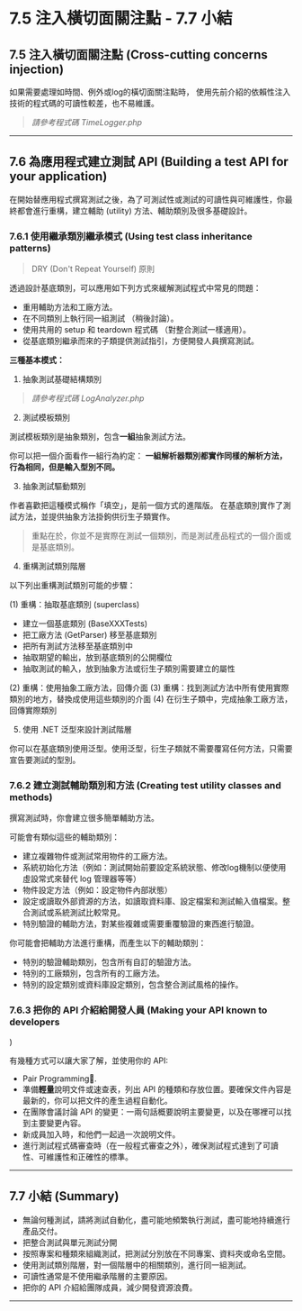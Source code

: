 # 7.5 注入橫切面關注點 - 7.7 小結

## 7.5 注入橫切面關注點 (Cross-cutting concerns injection)

如果需要處理如時間、例外或log的橫切面關注點時，
使用先前介紹的依賴性注入技術的程式碼的可讀性較差，也不易維護。

>*請參考程式碼 TimeLogger.php*

---
## 7.6 為應用程式建立測試 API (Building a test API for your application)

在開始替應用程式撰寫測試之後，為了可測試性或測試的可讀性與可維護性，你最終都會進行重構，建立輔助 (utility) 方法、輔助類別及很多基礎設計。

### 7.6.1 使用繼承類別繼承模式 (Using test class inheritance patterns)

> DRY (Don't Repeat Yourself) 原則

透過設計基底類別，可以應用如下列方式來緩解測試程式中常見的問題：

- 重用輔助方法和工廠方法。
- 在不同類別上執行同一組測試 （稍後討論）。
- 使用共用的 setup 和 teardown 程式碼 （對整合測試一樣適用）。
- 從基底類別繼承而來的子類提供測試指引，方便開發人員撰寫測試。

**三種基本模式：**
1. 抽象測試基礎結構類別

>*請參考程式碼 LogAnalyzer.php*

2. 測試模板類別

測試模板類別是抽象類別，包含**一組**抽象測試方法。

你可以把一個介面看作一組行為約定：
**一組解析器類別都實作同樣的解析方法，行為相同，但是輸入型別不同。**

3. 抽象測試驅動類別

作者喜歡把這種模式稱作「填空」，是前一個方式的進階版。
在基底類別實作了測試方法，並提供抽象方法掛鉤供衍生子類實作。

> 重點在於，你並不是實際在測試一個類別，而是測試產品程式的一個介面或是基底類別。

4. 重構測試類別階層

以下列出重構測試類別可能的步驟：

(1) 重構：抽取基底類別 (superclass)
- 建立一個基底類別 (BaseXXXTests)
- 把工廠方法 (GetParser) 移至基底類別
- 把所有測試方法移至基底類別中
- 抽取期望的輸出，放到基底類別的公開欄位
- 抽取測試的輸入，放到抽象方法或衍生子類別需要建立的屬性

(2) 重構：使用抽象工廠方法，回傳介面
(3) 重構：找到測試方法中所有使用實際類別的地方，替換成使用這些類別的介面
(4) 在衍生子類中，完成抽象工廠方法，回傳實際類別

5. 使用 .NET 泛型來設計測試階層

你可以在基底類別使用泛型。使用泛型，衍生子類就不需要覆寫任何方法，只需要宣告要測試的型別。

### 7.6.2 建立測試輔助類別和方法 (Creating test utility classes and methods)

撰寫測試時，你會建立很多簡單輔助方法。

可能會有類似這些的輔助類別：
- 建立複雜物件或測試常用物件的工廠方法。
- 系統初始化方法（例如：測試開始前要設定系統狀態、修改log機制以便使用虛設常式來替代 log 管理器等等）
- 物件設定方法（例如：設定物件內部狀態）
- 設定或讀取外部資源的方法，如讀取資料庫、設定檔案和測試輸入值檔案。整合測試或系統測試比較常見。
- 特別驗證的輔助方法，對某些複雜或需要重覆驗證的東西進行驗證。

你可能會把輔助方法進行重構，而產生以下的輔助類別：
- 特別的驗證輔助類別，包含所有自訂的驗證方法。
- 特別的工廠類別，包含所有的工廠方法。
- 特別的設定類別或資料庫設定類別，包含整合測試風格的操作。

### 7.6.3 把你的 API 介紹給開發人員 (Making your API known to developers
)

有幾種方式可以讓大家了解，並使用你的 API:
- Pair Programming.
- 準備**輕量**說明文件或速查表，列出 API 的種類和存放位置。要確保文件內容是最新的，你可以把文件的產生過程自動化。
- 在團隊會議討論 API 的變更：一兩句話概要說明主要變更，以及在哪裡可以找到主要變更內容。
- 新成員加入時，和他們一起過一次說明文件。
- 進行測試程式碼審查時（在一般程式審查之外），確保測試程式達到了可讀性、可維護性和正確性的標準。

---
## 7.7 小結 (Summary)

- 無論何種測試，請將測試自動化，盡可能地頻繁執行測試，盡可能地持續進行產品交付。
- 把整合測試與單元測試分開
- 按照專案和種類來組織測試，把測試分別放在不同專案、資料夾或命名空間。
- 使用測試類別階層，對一個階層中的相關類別，進行同一組測試。
- 可讀性通常是不使用繼承階層的主要原因。
- 把你的 API 介紹給團隊成員，減少開發資源浪費。
---

